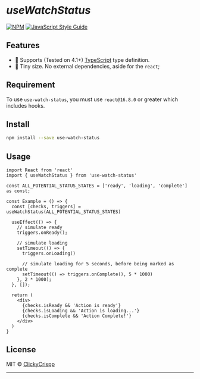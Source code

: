 # <em><b>useWatchStatus</b></em>

> 

[![NPM](https://img.shields.io/npm/v/use-watch-status.svg)](https://www.npmjs.com/package/use-watch-status) [![JavaScript Style Guide](https://img.shields.io/badge/code_style-standard-brightgreen.svg)](https://standardjs.com)

## Features
- 📜 Supports (Tested on 4.1+) [TypeScript](https://www.typescriptlang.org) type definition.
- 🦔 Tiny size. No external dependencies, aside for the `react`;

## Requirement

To use `use-watch-status`, you must use `react@16.8.0` or greater which includes hooks.

## Install

```bash
npm install --save use-watch-status
```

## Usage

```tsx
import React from 'react'
import { useWatchStatus } from 'use-watch-status'

const ALL_POTENTIAL_STATUS_STATES = ['ready', 'loading', 'complete'] as const;

const Example = () => {
  const [checks, triggers] = useWatchStatus(ALL_POTENTIAL_STATUS_STATES)
  
  useEffect(() => {
    // simulate ready
    triggers.onReady();

    // simulate loading
    setTimeout(() => {
      triggers.onLoading()

      // simulate loading for 5 seconds, before being marked as complete
      setTimeout(() => triggers.onComplete(), 5 * 1000)
    }, 2 * 1000);
  }, []);

  return (
    <div>
      {checks.isReady && 'Action is ready'}
      {checks.isLoading && 'Action is loading...'}
      {checks.isComplete && 'Action Complete!'}
    </div>
  )
}
```

## License

MIT © [ClickyCrispp](https://github.com/ClickyCrispp)

---